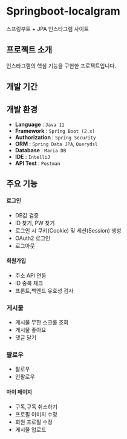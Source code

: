 # Springboot-localgram
스프링부트 + JPA 인스타그램 사이트

## 프로젝트 소개
인스타그램의 핵심 기능을 구현한 프로젝트입니다.

## 개발 기간

## 개발 환경
- **Language** : `Java 11`
- **Framework** : `Spring Boot (2.x)`
- **Authorization** : `Spring Security`
- **ORM** : `Spring Data JPA`, `Querydsl`
- **Database** : `Maria DB`
- **IDE** : `IntelliJ`
- **API Test** : `Postman`


## 주요 기능

#### 로그인
- DB값 검증
- ID 찾기, PW 찾기
- 로그인 시 쿠키(Cookie) 및 세션(Session) 생성
- OAuth2 로그인
- 로그아웃
  
#### 회원가입
- 주소 API 연동
- ID 중복 체크
- 프론트,백엔드 유효성 검사
  
### 게시물
- 게시물 무한 스크롤 조회
- 게시물 좋아요
- 댓글 달기
  
### 팔로우
- 팔로우
- 언팔로우

#### 마이 페이지
- 구독,구독 취소하기
- 프로필 이미지 수정
- 회원 프로필 수정
- 게시물 업로드

